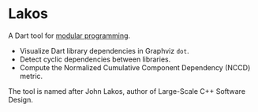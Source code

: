 # Lakos

A Dart tool for [modular programming](https://en.wikipedia.org/wiki/Modular_programming).

* Visualize Dart library dependencies in Graphviz `dot`. 
* Detect cyclic dependencies between libraries.
* Compute the Normalized Cumulative Component Dependency (NCCD) metric.

The tool is named after John Lakos, author of Large-Scale C++ Software Design.